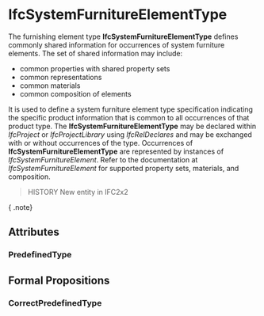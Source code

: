 # IfcSystemFurnitureElementType

The furnishing element type **IfcSystemFurnitureElementType** defines commonly shared information for occurrences of system furniture elements. The set of shared information may include:

* common properties with shared property sets
* common representations
* common materials
* common composition of elements

It is used to define a system furniture element type specification indicating the specific product information that is common to all occurrences of that product type. The **IfcSystemFurnitureElementType** may be declared within _IfcProject_ or _IfcProjectLibrary_ using _IfcRelDeclares_ and may be exchanged with or without occurrences of the type. Occurrences of **IfcSystemFurnitureElementType** are represented by instances of _IfcSystemFurnitureElement_. Refer to the documentation at _IfcSystemFurnitureElement_ for supported property sets, materials, and composition.

> HISTORY  New entity in IFC2x2

{ .note}
>

## Attributes

### PredefinedType


## Formal Propositions

### CorrectPredefinedType

